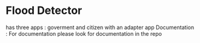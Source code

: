 # Flood Detector
has three apps : goverment and citizen with an adapter app 
Documentation : 
  For documentation please look for documentation in the repo
